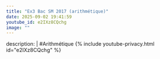 ```yaml
---
title: "Ex3 Bac SM 2017 (arithmétique)"
date: 2025-09-02 19:41:59 
youtube_id: e2IXz8CQchg
image: ""
---
```

description: |
  #Arithmétique
{% include youtube-privacy.html id="e2IXz8CQchg" %}
